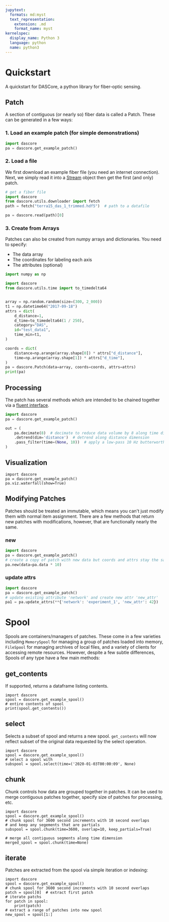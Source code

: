 ```yaml
---
jupytext:
  formats: md:myst
  text_representation:
    extension: .md
    format_name: myst
kernelspec:
  display_name: Python 3
  language: python
  name: python3
---
```

# Quickstart

A quickstart for DASCore, a python library for fiber-optic sensing.

## Patch
A section of contiguous (or nearly so) fiber data is called a Patch. These can be generated in a few ways:


### 1. Load an example patch (for simple demonstrations)

```python
import dascore
pa = dascore.get_example_patch()
```

### 2. Load a file

We first download an example fiber file (you need an internet connection).
Next, we simply read it into a [Stream](#Stream) object then get the first (and only) patch.

```python
# get a fiber file
import dascore
from dascore.utils.downloader import fetch
path = fetch("terra15_das_1_trimmed.hdf5")  # path to a datafile

pa = dascore.read(path)[0]
```

### 3. Create from Arrays

Patches can also be created from numpy arrays and dictionaries. You need to specify:

- The data array
- The coordinates for labeling each axis
- The attributes (optional)


```python
import numpy as np

import dascore
from dascore.utils.time import to_timedelta64


array = np.random.random(size=(300, 2_000))
t1 = np.datetime64("2017-09-18")
attrs = dict(
    d_distance=1,
    d_time=to_timedelta64(1 / 250),
    category="DAS",
    id="test_data1",
    time_min=t1,
)

coords = dict(
    distance=np.arange(array.shape[0]) * attrs["d_distance"],
    time=np.arange(array.shape[1]) * attrs["d_time"],
)
pa = dascore.Patch(data=array, coords=coords, attrs=attrs)
print(pa)
```

## Processing
The patch has several methods which are intended to be chained together via a [fluent interface](https://en.wikipedia.org/wiki/Fluent_interface).

```python
import dascore
pa = dascore.get_example_patch()

out = (
    pa.decimate(8)  # decimate to reduce data volume by 8 along time dimension
    .detrend(dim='distance')  # detrend along distance dimension
    .pass_filter(time=(None, 10))  # apply a low-pass 10 Hz butterworth filter
)
```

## Visualization

```{code-cell}
import dascore
pa = dascore.get_example_patch()
pa.viz.waterfall(show=True)
```

## Modifying Patches

Patches should be treated an immutable, which means you can't just modify
them with normal item assignment. There are a few methods that return new
patches with modifications, however, that are functionally nearly the same.

### new

```python
import dascore
pa = dascore.get_example_patch()
# create a copy of patch with new data but coords and attrs stay the same
pa.new(data=pa.data * 10)
```

### update attrs

```python
import dascore
pa = dascore.get_example_patch()
# update existing attribute 'network' and create new attr 'new_attr'
pa1 = pa.update_attrs(**{'network': 'experiment_1', 'new_attr': 42})
```


# Spool

Spools are containers/managers of patches. These come in a few varieties
including `MemorySpool` for managing a group of patches loaded into memory,
`FileSpool` for managing archives of local files, and a variety of clients
for accessing remote resources. However, despite a few subtle differences,
Spools of any type have a few main methods:

## get_contents

If supported, returns a dataframe listing contents.

```{code-cell}
import dascore
spool = dascore.get_example_spool()
# entire contents of spool
print(spool.get_contents())
```

## select

Selects a subset of spool and returns a new spool. `get_contents` will now
reflect subset of the original data requested by the select operation.

```{code-cell}
import dascore
spool = dascore.get_example_spool()
# select a spool with
subspool = spool.select(time=('2020-01-03T00:00:09', None)
```

## chunk

Chunk controls how data are grouped together in patches. It can be used to
merge contiguous patches together, specify size of patches for processing,
etc.

```{code-cell}
import dascore
spool = dascore.get_example_spool()
# chunk spool for 3600 second increments with 10 second overlaps
# and keep any segements that are partials
subspool = spool.chunk(time=3600, overlap=10, keep_partials=True)

# merge all contiguous segments along time dimension
merged_spool = spool.chunk(time=None)
```

## iterate

Patches are extracted from the spool via simple iteration or indexing:

```{code-cell}
import dascore
spool = dascore.get_example_spool()
# chunk spool for 3600 second increments with 10 second overlaps
patch = spool[0]  # extract first patch
# iterate patchs
for patch in spool:
    print(patch)
# extract a range of patches into new spool
new_spool = spool[1:]
```
